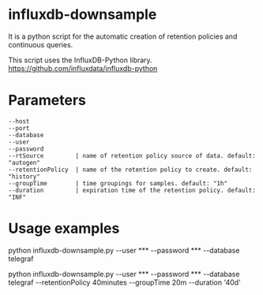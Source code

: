 # influxdb-downsample
It is a python script for the automatic creation of retention policies and continuous queries.

This script uses the InfluxDB-Python library. https://github.com/influxdata/influxdb-python

# Parameters

```
--host
--port
--database
--user
--password
--rtSource         | name of retention policy source of data. default: "autogen"
--retentionPolicy  | name of the retention policy to create. default: "history"
--groupTime        | time groupings for samples. default: "1h"
--duration         | expiration time of the retention policy. default: "INF"
```

# Usage examples

python influxdb-downsample.py --user *** --password *** --database telegraf

python influxdb-downsample.py --user *** --password *** --database telegraf --retentionPolicy 40minutes --groupTime 20m --duration '40d'



